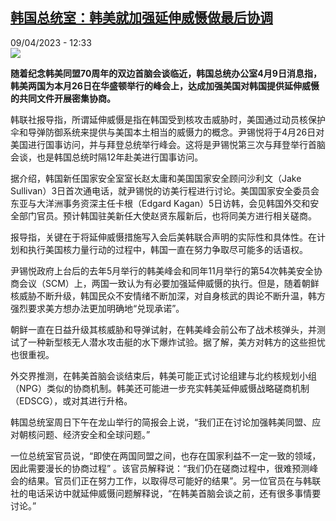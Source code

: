 <!--1681038902000-->
[韩国总统室：韩美就加强延伸威慑做最后协调](https://www.rfi.fr/cn/%E4%BA%9A%E6%B4%B2/20230409-%E9%9F%A9%E5%9B%BD%E6%80%BB%E7%BB%9F%E5%AE%A4-%E9%9F%A9%E7%BE%8E%E5%B0%B1%E5%8A%A0%E5%BC%BA%E5%BB%B6%E4%BC%B8%E5%A8%81%E6%85%91%E5%81%9A%E6%9C%80%E5%90%8E%E5%8D%8F%E8%B0%83)
------

<div>09/04/2023 - 12:33</div><img src="https://s.rfi.fr/media/display/3bdf0d18-e514-11ec-a6a4-005056a9a7b9/w:1280/p:16x9/beymedias.brightspotcdn.png"><p><strong>随着纪念韩美同盟70周年的双边首脑会谈临近，韩国总统办公室4月9日消息指，韩美两国为本月26日在华盛顿举行的峰会上，达成加强美国对韩国提供延伸威慑的共同文件开展密集协商。                    </strong></p><div><p><span><span><span><span>韩联社报导指，所谓延伸威慑是指在韩国受到核攻击威胁时，美国通过动员核保护伞和导弹防御系统来提供与美国本土相当的威慑力的概念。尹锡悦将于</span></span><span><span>4</span></span>月26日对美国进行国事访问，并与拜登总统举行峰会。这将是尹锡悦第三次与拜登举行首脑会谈，也是韩国总统时隔12年赴美进行国事访问。</span></span></p><p><span><span><span><span>据介绍，韩国新任国家安全室室长赵太庸和美国国家安全顾问沙利文</span></span><span><span><span><span>（</span></span></span></span><span><span><span><span>Jake Sullivan</span></span></span></span><span><span><span><span>）</span></span></span></span><span><span>3日首次通电话，就尹锡悦的访美行程进行讨论。美国国家安全委员会东亚与大洋洲事务资深主任卡根（</span></span>Edgard Kagan）5日访韩，会见韩国外交和安全部门官员。预计韩国驻美新任大使赵贤东履新后，也将同美方进行相关磋商。</span></span></p><p><span><span><span><span>报导指，关键在于将延伸威慑措施写入会后美韩联合声明的实际性和具体性。在计划和执行美国核力量行动的过程中，韩国一直在努力争取尽可能多的话语权。</span></span></span></span></p><p><span><span><span><span>尹锡悦</span></span>政府上台后的去年<span><span>5月举行的韩美</span></span>峰会<span><span>和同年11月举行的第54次韩美安全协商会议（</span></span>SCM）上，两国一致认为有必要加强延伸威慑的执行。但是，随着朝鲜核威胁不断升级，韩国民众不安情绪不断加深，对自身核武的舆论不断升温，韩方强烈要求美方想办法更加明确地“兑现承诺”。</span></span></p><p><span><span><span><span><span>朝鲜一直在日益升级其核威胁和导弹试射，在韩美峰会前公布了战术核弹头，并测试了一种新型核无人潜水攻击艇的水下爆炸试验</span></span>。<span><span>据了解，美方对韩方的这些担忧也很重视。</span></span></span></span></span></p><p><span><span><span><span><span>外交界推测，在韩美首脑会谈结束后，韩美可能正式讨论组建与北约核规划小组（</span></span><span><span>NPG）类似的协商机制。韩美还可能进一步充实韩美延伸威慑战略磋商机制（EDSCG），或对其进行升格。</span></span></span></span></span></p><p><span><span><span><span><span>韩国总统室周日下午在龙山举行的简报会上说，“我们正在讨论加强韩美同盟、应对朝核问题、经济安全和全球问题。”</span></span></span></span></span></p><p><span><span><span><span><span>一位总统室官员说，“</span></span><span><span><span><span><span>即使在</span></span></span></span></span><span><span><span><span><span>两国</span></span></span></span></span><span><span><span><span><span>同盟之</span></span></span></span></span><span><span><span><span><span>间</span></span></span></span></span><span><span><span><span><span>，也存在</span></span></span></span></span><span><span><span><span><span>国</span></span></span></span></span><span><span><span><span><span>家利益不一定一致的</span></span></span></span></span><span><span><span><span><span>领</span></span></span></span></span><span><span><span><span><span>域，因此需要漫</span></span></span></span></span><span><span><span><span><span>长</span></span></span></span></span><span><span><span><span><span>的</span></span></span></span></span><span><span><span><span><span>协</span></span></span></span></span><span><span><span><span><span>商</span></span></span></span></span><span><span><span><span><span>过程” 。该官员解释说</span></span></span></span></span><span><span><span><span><span>：</span></span></span></span></span><span><span><span><span><span>“</span></span></span></span></span><span><span><span><span><span>我</span></span></span></span></span><span><span><span><span><span>们</span></span></span></span></span><span><span><span><span><span>仍在磋商</span></span></span></span></span><span><span><span><span><span>过</span></span></span></span></span><span><span><span><span><span>程中，很</span></span></span></span></span><span><span><span><span><span>难预测</span></span></span></span></span><span><span><span><span><span>峰</span></span></span></span></span><span><span><span><span><span>会</span></span></span></span></span><span><span><span><span><span>的</span></span></span></span></span><span><span><span><span><span>结</span></span></span></span></span><span><span><span><span><span>果。官</span></span></span></span></span><span><span><span><span><span>员们</span></span></span></span></span><span><span><span><span><span>正在努力工作，以取得</span></span></span></span></span><span><span><span><span><span>尽</span></span></span></span></span><span><span><span><span><span>可能好的</span></span></span></span></span><span><span><span><span><span>结</span></span></span></span></span><span><span><span><span><span>果</span></span></span></span></span><span><span><span><span><span>”。</span></span></span></span></span></span></span></span><span><span><span><span><span><span><span>另一位官</span></span></span></span><span><span><span><span>员</span></span></span></span><span><span><span><span>在</span></span></span></span><span><span><span><span>与韩联</span></span></span></span><span><span><span><span>社的</span></span></span></span><span><span><span><span>电话采访</span></span></span></span><span><span><span><span>中就延伸威</span></span></span></span><span><span><span><span>慑问题</span></span></span></span><span><span><span><span>解</span></span></span></span><span><span><span><span>释说</span></span></span></span><span><span><span><span>，“在</span></span></span></span><span><span><span><span>韩</span></span></span></span><span><span><span><span>美首</span></span></span></span><span><span><span><span>脑会谈</span></span></span></span><span><span><span><span>之前，</span></span></span></span><span><span><span><span>还</span></span></span></span><span><span><span><span>有很多事情要</span></span></span></span><span><span><span><span>讨论</span></span></span></span><span><span><span><span>。</span></span></span></span><span><span><span><span>”</span></span></span></span></span></span></span></p><div data-selfpromo-newsletter></div><div data-selfpromo-app></div></div>
